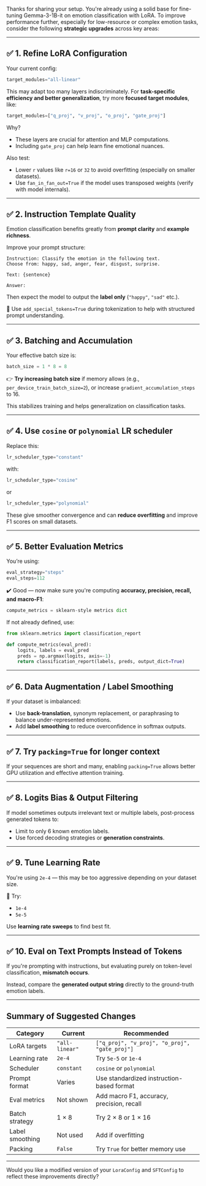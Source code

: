Thanks for sharing your setup. You're already using a solid base for fine-tuning Gemma-3-1B-it on emotion classification with LoRA. To improve performance further, especially for low-resource or complex emotion tasks, consider the following **strategic upgrades** across key areas:

---

## ✅ 1. **Refine LoRA Configuration**

Your current config:

```python
target_modules="all-linear"
```

This may adapt too many layers indiscriminately. For **task-specific efficiency and better generalization**, try more **focused target modules**, like:

```python
target_modules=["q_proj", "v_proj", "o_proj", "gate_proj"]
```

Why?

* These layers are crucial for attention and MLP computations.
* Including `gate_proj` can help learn fine emotional nuances.

Also test:

* Lower `r` values like `r=16` or `32` to avoid overfitting (especially on smaller datasets).
* Use `fan_in_fan_out=True` if the model uses transposed weights (verify with model internals).

---

## ✅ 2. **Instruction Template Quality**

Emotion classification benefits greatly from **prompt clarity** and **example richness**.

Improve your prompt structure:

```text
Instruction: Classify the emotion in the following text. 
Choose from: happy, sad, anger, fear, disgust, surprise.

Text: {sentence}

Answer:
```

Then expect the model to output the **label only** (`"happy"`, `"sad"` etc.).

🔁 Use `add_special_tokens=True` during tokenization to help with structured prompt understanding.

---

## ✅ 3. **Batching and Accumulation**

Your effective batch size is:

```python
batch_size = 1 * 8 = 8
```

👉 **Try increasing batch size** if memory allows (e.g., `per_device_train_batch_size=2`), or increase `gradient_accumulation_steps` to 16.

This stabilizes training and helps generalization on classification tasks.

---

## ✅ 4. **Use `cosine` or `polynomial` LR scheduler**

Replace this:

```python
lr_scheduler_type="constant"
```

with:

```python
lr_scheduler_type="cosine"
```

or

```python
lr_scheduler_type="polynomial"
```

These give smoother convergence and can **reduce overfitting** and improve F1 scores on small datasets.

---

## ✅ 5. **Better Evaluation Metrics**

You’re using:

```python
eval_strategy="steps"
eval_steps=112
```

✔️ Good — now make sure you're computing **accuracy, precision, recall, and macro-F1**:

```python
compute_metrics = sklearn-style metrics dict
```

If not already defined, use:

```python
from sklearn.metrics import classification_report

def compute_metrics(eval_pred):
    logits, labels = eval_pred
    preds = np.argmax(logits, axis=-1)
    return classification_report(labels, preds, output_dict=True)
```

---

## ✅ 6. **Data Augmentation / Label Smoothing**

If your dataset is imbalanced:

* Use **back-translation**, synonym replacement, or paraphrasing to balance under-represented emotions.
* Add **label smoothing** to reduce overconfidence in softmax outputs.

---

## ✅ 7. **Try `packing=True` for longer context**

If your sequences are short and many, enabling `packing=True` allows better GPU utilization and effective attention training.

---

## ✅ 8. **Logits Bias & Output Filtering**

If model sometimes outputs irrelevant text or multiple labels, post-process generated tokens to:

* Limit to only 6 known emotion labels.
* Use forced decoding strategies or **generation constraints**.

---

## ✅ 9. **Tune Learning Rate**

You're using `2e-4` — this may be too aggressive depending on your dataset size.

🔁 Try:

* `1e-4`
* `5e-5`

Use **learning rate sweeps** to find best fit.

---

## ✅ 10. **Eval on Text Prompts Instead of Tokens**

If you're prompting with instructions, but evaluating purely on token-level classification, **mismatch occurs**.

Instead, compare the **generated output string** directly to the ground-truth emotion labels.

---

## Summary of Suggested Changes

| Category        | Current        | Recommended                                   |
| --------------- | -------------- | --------------------------------------------- |
| LoRA targets    | `"all-linear"` | `["q_proj", "v_proj", "o_proj", "gate_proj"]` |
| Learning rate   | `2e-4`         | Try `5e-5` or `1e-4`                          |
| Scheduler       | `constant`     | `cosine` or `polynomial`                      |
| Prompt format   | Varies         | Use standardized instruction-based format     |
| Eval metrics    | Not shown      | Add macro F1, accuracy, precision, recall     |
| Batch strategy  | 1 × 8          | Try 2 × 8 or 1 × 16                           |
| Label smoothing | Not used       | Add if overfitting                            |
| Packing         | `False`        | Try `True` for better memory use              |

---

Would you like a modified version of your `LoraConfig` and `SFTConfig` to reflect these improvements directly?
